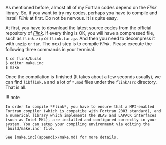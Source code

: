 As mentioned before, almost all of my Fortran codes depend on the *Flink* library. So, if you want to try my codes, perhaps you have to compile and install *Flink* at first. Do not be nervous. It is quite easy.

At first, you have to download the latest source codes from the official repository of [*Flink*](https://github.com/huangli712/flink). If every thing is OK, you will have a compressed file, such as `flink.zip` or `flink.tar.gz`. And then you need to decompress it with `unzip` or `tar`. The next step is to compile *Flink*. Please execute the following three commands in your terminal.

```shell
$ cd flink/build
$ editor make.inc
$ make
```

Once the compilation is finished (It takes about a few seconds usually), we can find `libflink.a` and a lot of `*.mod` files under the `flink/src` directory. That is all.

!!! note

    In order to compile *Flink*, you have to ensure that a MPI-enabled Fortran compiler (which is compatibe with Fortran 2003 standard), and a numerical library which implements the BLAS and LAPACK interfaces (such as Intel MKL), are installed and configured correctly in your system. You can setup your compiling environment via editing the `build/make.inc` file.

    See [make.inc](appendix/make.md) for more details.
